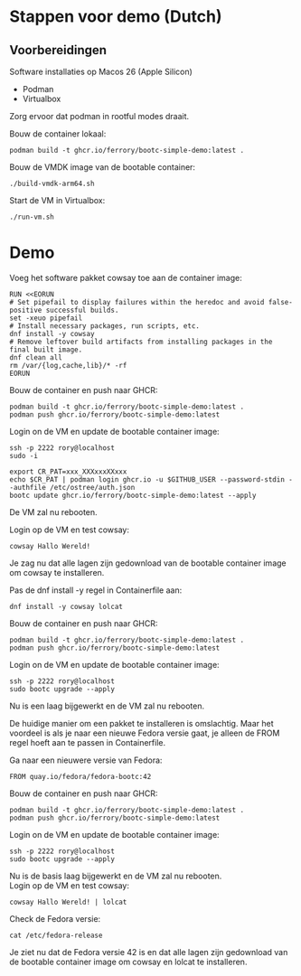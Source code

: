 # Stappen voor demo (Dutch)

## Voorbereidingen

Software installaties op Macos 26 (Apple Silicon)
* Podman
* Virtualbox

Zorg ervoor dat podman in rootful modes draait.


Bouw de container lokaal:
```
podman build -t ghcr.io/ferrory/bootc-simple-demo:latest .
```

Bouw de VMDK image van de bootable container:
```
./build-vmdk-arm64.sh
```

Start de VM in Virtualbox:
```
./run-vm.sh
```



# Demo

Voeg het software pakket cowsay toe aan de container image:

```
RUN <<EORUN
# Set pipefail to display failures within the heredoc and avoid false-positive successful builds.
set -xeuo pipefail
# Install necessary packages, run scripts, etc.
dnf install -y cowsay
# Remove leftover build artifacts from installing packages in the final built image.
dnf clean all
rm /var/{log,cache,lib}/* -rf
EORUN
```
Bouw de container en push naar GHCR:
```
podman build -t ghcr.io/ferrory/bootc-simple-demo:latest .
podman push ghcr.io/ferrory/bootc-simple-demo:latest
```

Login on de VM en update de bootable container image:
```
ssh -p 2222 rory@localhost
sudo -i

export CR_PAT=xxx_XXXxxxXXxxx
echo $CR_PAT | podman login ghcr.io -u $GITHUB_USER --password-stdin --authfile /etc/ostree/auth.json
bootc update ghcr.io/ferrory/bootc-simple-demo:latest --apply
``` 
De VM zal nu rebooten.


Login op de VM en test cowsay:
```
cowsay Hallo Wereld!
```
Je zag nu dat alle lagen zijn gedownload van de bootable container image om cowsay te installeren.


Pas de dnf install -y regel in Containerfile aan:
```
dnf install -y cowsay lolcat
```
Bouw de container en push naar GHCR:
```
podman build -t ghcr.io/ferrory/bootc-simple-demo:latest .
podman push ghcr.io/ferrory/bootc-simple-demo:latest
```
Login on de VM en update de bootable container image:
```
ssh -p 2222 rory@localhost
sudo bootc upgrade --apply
```
Nu is een laag bijgewerkt en de VM zal nu rebooten.

De huidige manier om een pakket te installeren is omslachtig. Maar het voordeel is als je naar een nieuwe Fedora versie gaat, je alleen de FROM regel hoeft aan te passen in Containerfile.


Ga naar een nieuwere versie van Fedora:
```
FROM quay.io/fedora/fedora-bootc:42

```

Bouw de container en push naar GHCR:
```
podman build -t ghcr.io/ferrory/bootc-simple-demo:latest .  
podman push ghcr.io/ferrory/bootc-simple-demo:latest
```
Login on de VM en update de bootable container image:
```
ssh -p 2222 rory@localhost
sudo bootc upgrade --apply
```
Nu is de basis laag bijgewerkt en de VM zal nu rebooten.    
Login op de VM en test cowsay:
```
cowsay Hallo Wereld! | lolcat
```
Check de Fedora versie:
```
cat /etc/fedora-release
```
Je ziet nu dat de Fedora versie 42 is en dat alle lagen zijn gedownload van de bootable container image om cowsay en lolcat te installeren. 
